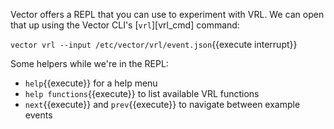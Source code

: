 Vector offers a REPL that you can use to experiment with VRL. We can open that
up using the Vector CLI's [`vrl`][vrl_cmd] command:

`vector vrl --input /etc/vector/vrl/event.json`{{execute interrupt}}

Some helpers while we're in the REPL:

* `help`{{execute}} for a help menu
* `help functions`{{execute}} to list available VRL functions
* `next`{{execute}} and `prev`{{execute}} to navigate between example events